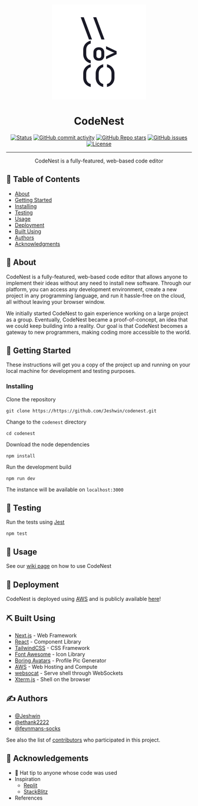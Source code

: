 <p align="center">
  <a href="" rel="noopener">
 <img width=256px height=256px src="codenest_logo.svg" alt="Project logo"></a>
</p>
 
<h1 align="center">CodeNest</h1>

<div align="center">

[![Status](https://img.shields.io/badge/status-active-success.svg)]()
[![GitHub commit activity](https://img.shields.io/github/commit-activity/t/Jeshwin/codenest)](https://github.com/Jeshwin/codenest)
[![GitHub Repo stars](https://img.shields.io/github/stars/Jeshwin/codenest)](https://github.com/Jeshwin/codenest)
[![GitHub issues](https://img.shields.io/github/issues/Jeshwin/codenest)](https://github.com/Jeshwin/codenest/issues)
[![License](https://img.shields.io/badge/license-MIT-blue.svg)](/LICENSE)

</div>

---

<p align="center">
  CodeNest is a fully-featured, web-based code editor
  <br> 
</p>

## 📝 Table of Contents

-   [About](#about)
-   [Getting Started](#getting_started)
-   [Installing](#installing)
-   [Testing](#tests)
-   [Usage](#usage)
-   [Deployment](#deployment)
-   [Built Using](#built_using)
-   [Authors](#authors)
-   [Acknowledgments](#acknowledgement)

## 🧐 About <a name = "about"></a>

CodeNest is a fully-featured, web-based code editor that allows anyone to implement their ideas without any need to install new software. Through our platform, you can access any development environment, create a new project in any programming language, and run it hassle-free on the cloud, all without leaving your browser window.

We initially started CodeNest to gain experience working on a large project as a group. Eventually, CodeNest became a proof-of-concept, an idea that we could keep building into a reality. Our goal is that CodeNest becomes a gateway to new programmers, making coding more accessible to the world.

## 🏁 Getting Started <a name = "getting_started"></a>

These instructions will get you a copy of the project up and running on your local machine for development and testing purposes.

### Installing <a name = "installing"></a>

Clone the repository

```
git clone https://https://github.com/Jeshwin/codenest.git
```

Change to the `codenest` directory

```
cd codenest
```

Download the node dependencies

```
npm install
```

Run the development build

```
npm run dev
```

The instance will be available on `localhost:3000`

## 🔧 Testing <a name = "tests"></a>

Run the tests using [Jest](https://jestjs.io/)

```
npm test
```

## 🎈 Usage <a name="usage"></a>

See our [wiki page](https://github.com/Jeshwin/codenest/wiki) on how to use CodeNest

## 🚀 Deployment <a name = "deployment"></a>

CodeNest is deployed using [AWS](https://aws.amazon.com/) and is publicly available [here](https://codenest.space/)!

## ⛏️ Built Using <a name = "built_using"></a>

-   [Next.js](https://nextjs.org/) - Web Framework
-   [React](https://react.dev/) - Component Library
-   [TailwindCSS](https://tailwindcss.com/) - CSS Framework
-   [Font Awesome](https://fontawesome.com/) - Icon Library
-   [Boring Avatars](https://boringavatars.com/) - Profile Pic Generator
-   [AWS](https://aws.amazon.com/) - Web Hosting and Compute
-   [websocat](https://github.com/vi/websocat) - Serve shell through WebSockets
-   [Xterm.js](https://xtermjs.org/) - Shell on the browser

## ✍️ Authors <a name = "authors"></a>

-   [@Jeshwin](https://github.com/Jeshwin)
-   [@ethank2222](https://github.com/ethank2222)
-   [@feynmans-socks](https://github.com/feynmans-socks)

See also the list of [contributors](https://github.com/Jeshwin/codenest/contributors) who participated in this project.

## 🎉 Acknowledgements <a name = "acknowledgement"></a>

-   🎩 Hat tip to anyone whose code was used
-   Inspiration
    -   [Replit](https://repl.it)
    -   [StackBlitz](https://stackblitz.com/)
-   References
